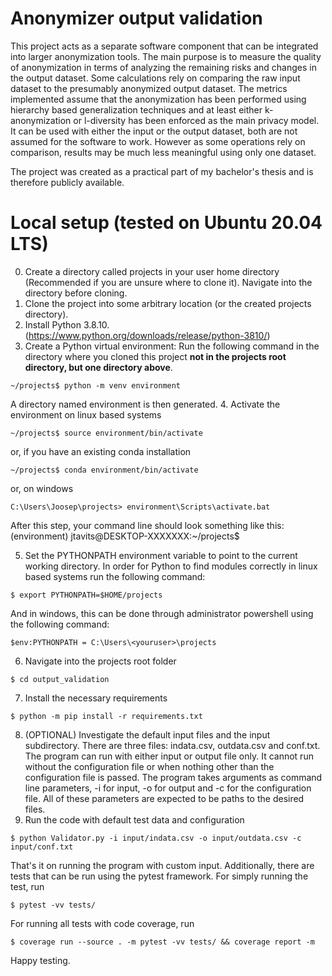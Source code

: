 # Anonymizer output validation
This project acts as a separate software component that can be integrated into larger anonymization tools. The main purpose is to measure the quality of anonymization in terms of analyzing the remaining risks and changes in the output dataset. Some calculations rely on comparing the raw input dataset to the presumably anonymized output dataset. The metrics implemented assume that the anonymization has been performed using hierarchy based generalization techniques and at least either k-anonymization or l-diversity has been enforced as the main privacy model. It can be used with either the input or the output dataset, both are not assumed for the software to work. However as some operations rely on comparison, results may be much less meaningful using only one dataset.

The project was created as a practical part of my bachelor's thesis and is therefore publicly available.

# Local setup (tested on Ubuntu 20.04 LTS)
0. Create a directory called projects in your user home directory (Recommended if you are unsure where to clone it). Navigate into the directory before cloning.
1. Clone the project into some arbitrary location (or the created projects directory).
2. Install Python 3.8.10. (https://www.python.org/downloads/release/python-3810/)
3. Create a Python virtual environment:
Run the following command in the directory where you cloned this project **not in the projects root directory, but one directory above**.
```
~/projects$ python -m venv environment
```
A directory named environment is then generated.
4. Activate the environment
on linux based systems
```
~/projects$ source environment/bin/activate
```
or, if you have an existing conda installation
```
~/projects$ conda environment/bin/activate
```
or, on windows
```
C:\Users\Joosep\projects> environment\Scripts\activate.bat
```

After this step, your command line should look something like this:
(environment) jtavits@DESKTOP-XXXXXXX:~/projects$

5. Set the PYTHONPATH environment variable to point to the current working directory.
In order for Python to find modules correctly in linux based systems run the following command:
```
$ export PYTHONPATH=$HOME/projects
```
And in windows, this can be done through administrator powershell using the following command:
```
$env:PYTHONPATH = C:\Users\<youruser>\projects
```
6. Navigate into the projects root folder
```
$ cd output_validation
```
7. Install the necessary requirements
```
$ python -m pip install -r requirements.txt
```
8. (OPTIONAL) Investigate the default input files and the input subdirectory. There are three files:
indata.csv, outdata.csv and conf.txt. The program can run with either input or output file only. It
cannot run without the configuration file or when nothing other than the configuration file is passed.
The program takes arguments as command line parameters, -i for input, -o for output and -c for the
configuration file. All of these parameters are expected to be paths to the desired files.
9. Run the code with default test data and configuration
```
$ python Validator.py -i input/indata.csv -o input/outdata.csv -c input/conf.txt
```


That's it on running the program with custom input. Additionally, there are tests that can be run
using the pytest framework. For simply running the test, run
```
$ pytest -vv tests/
```
For running all tests with code coverage, run
```
$ coverage run --source . -m pytest -vv tests/ && coverage report -m
```

Happy testing.
